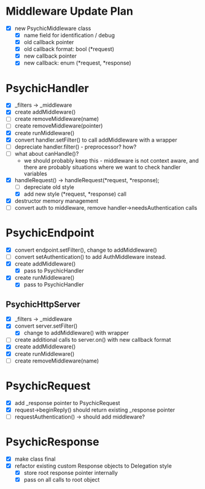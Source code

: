 # Middleware Update Plan

- [x] new PsychicMiddleware class
  - [x] name field for identification / debug
  - [x] old callback pointer
  - [x] old callback format: bool (*request)
  - [x] new callback pointer
  - [x] new callback: enum (*request, *response)

# PsychicHandler

- [x] _filters -> _middleware
- [x] create addMiddleware()
- [ ] create removeMiddleware(name)
- [ ] create removeMiddleware(pointer)
- [x] create runMiddleware()
- [x] convert handler.setFilter() to call addMiddleware with a wrapper
- [ ] depreciate handler.filter() - preprocessor? how?
- [ ] what about canHandle()?
  * we should probably keep this - middleware is not context aware, and there are probably situations where we want to check handler variables
- [x] handleRequest() -> handleRequest(*request, *response);
  - [ ] depreciate old style
  - [x] add new style (*request, *response) call
- [x] destructor memory management
- [ ] convert auth to middleware, remove handler->needsAuthentication calls

# PsychicEndpoint

- [x] convert endpoint.setFilter(), change to addMiddleware()
- [ ] convert setAuthentication() to add AuthMiddleware instead.
- [x] create addMiddleware()
  - [x] pass to PsychicHandler
- [x] create runMiddleware()
  - [x] pass to PsychicHandler

## PsychicHttpServer

- [x] _filters -> _middleware
- [x] convert server.setFilter()
  - [x] change to addMiddleware() with wrapper
- [ ] create additional calls to server.on() with new callback format
- [x] create addMiddleware()
- [x] create runMiddleware()
- [ ] create removeMiddleware(name)

# PsychicRequest

- [x] add _response pointer to PsychicRequest
- [x] request->beginReply() should return existing _response pointer
- [ ] requestAuthentication() -> should add middleware?

# PsychicResponse

- [x] make class final
- [x] refactor existing custom Response objects to Delegation style
  - [x] store root response pointer internally
  - [x] pass on all calls to root object